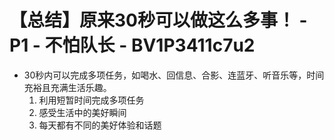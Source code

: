 # 【总结】原来30秒可以做这么多事！ - P1 - 不怕队长 - BV1P3411c7u2

-   30秒内可以完成多项任务，如喝水、回信息、合影、连蓝牙、听音乐等，时间充裕且充满生活乐趣。
    1.  利用短暂时间完成多项任务
    2.  感受生活中的美好瞬间
    3.  每天都有不同的美好体验和话题